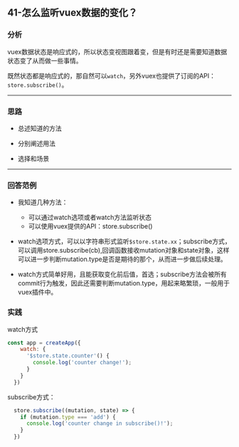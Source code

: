 ## 41-怎么监听vuex数据的变化？

### 分析

vuex数据状态是响应式的，所以状态变视图跟着变，但是有时还是需要知道数据状态变了从而做一些事情。

既然状态都是响应式的，那自然可以`watch`，另外vuex也提供了订阅的API：`store.subscribe()`。

---

### 思路

- 总述知道的方法

- 分别阐述用法

- 选择和场景

  

---

### 回答范例

- 我知道几种方法：

  - 可以通过watch选项或者watch方法监听状态
  - 可以使用vuex提供的API：store.subscribe()

- watch选项方式，可以以字符串形式监听`$store.state.xx`；subscribe方式，可以调用store.subscribe(cb),回调函数接收mutation对象和state对象，这样可以进一步判断mutation.type是否是期待的那个，从而进一步做后续处理。

- watch方式简单好用，且能获取变化前后值，首选；subscribe方法会被所有commit行为触发，因此还需要判断mutation.type，用起来略繁琐，一般用于vuex插件中。

  

### 实践

watch方式

```js
const app = createApp({
    watch: {
      '$store.state.counter'() {
        console.log('counter change!');
      }
    }
  })
```

subscribe方式：

```js
  store.subscribe((mutation, state) => {
    if (mutation.type === 'add') {
      console.log('counter change in subscribe()!');
    }
  })
```
